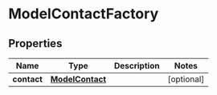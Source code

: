 # ModelContactFactory

## Properties
Name | Type | Description | Notes
------------ | ------------- | ------------- | -------------
**contact** | [**ModelContact**](ModelContact.md) |  |  [optional]
